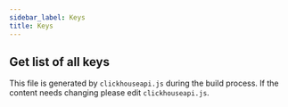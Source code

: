 ```yaml
---
sidebar_label: Keys
title: Keys
---
```


## Get list of all keys

This file is generated by `clickhouseapi.js` during the build process.  If the 
content needs changing please edit `clickhouseapi.js`.
